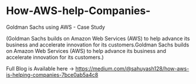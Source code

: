 # How-AWS-help-Companies-

Goldman Sachs using AWS - Case Study

(Goldman Sachs builds on Amazon Web Services (AWS) to help advance its business and accelerate innovation for its customers.Goldman Sachs builds on Amazon Web Services (AWS) to help advance its business and accelerate innovation for its customers.)


Full Blog is Available here -> https://medium.com/@sahuyash128/how-aws-is-helping-companies-7bce0ab5a4c8
